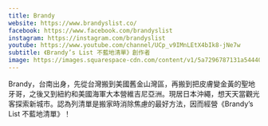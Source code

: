 ```yaml
---
title: Brandy
website: https://www.brandyslist.co/
facebook: https://www.facebook.com/brandyslist
instagram: https://instagram.com/brandyslist
youtube: https://www.youtube.com/channel/UCp_v9IMnLEtX4bIk8-jNe7w
subtitle: 《Brandy’s List 不藍地清單》創作者
image: https://images.squarespace-cdn.com/content/v1/5a7296787131a544401e8a37/1543462963755-AQRND2BTMRPNSQ0SMVX1/ke17ZwdGBToddI8pDm48kLkXF2pIyv_F2eUT9F60jBl7gQa3H78H3Y0txjaiv_0fDoOvxcdMmMKkDsyUqMSsMWxHk725yiiHCCLfrh8O1z4YTzHvnKhyp6Da-NYroOW3ZGjoBKy3azqku80C789l0iyqMbMesKd95J-X4EagrgU9L3Sa3U8cogeb0tjXbfawd0urKshkc5MgdBeJmALQKw/IMG_9401.JPG
---
```


Brandy，台南出身，先從台灣搬到美國舊金山灣區，再搬到把皮膚變金黃的聖地牙哥，之後又到紐約和美國海軍大本營維吉尼亞洲。現居日本沖繩，想天天當觀光客探索新城市。認為列清單是搬家時消除焦慮的最好方法，因而經營《Brandy’s List 不藍地清單》！